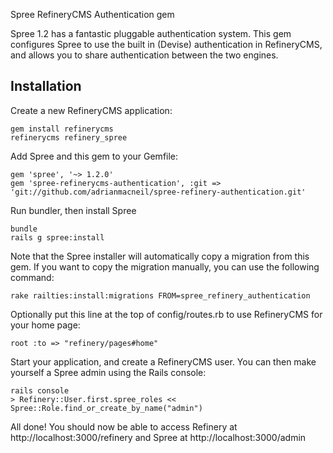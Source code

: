 Spree RefineryCMS Authentication gem

Spree 1.2 has a fantastic pluggable authentication system. This gem configures Spree to use the built
in (Devise) authentication in RefineryCMS, and allows you to share authentication between the two engines.

## Installation

Create a new RefineryCMS application:

    gem install refinerycms
    refinerycms refinery_spree
    
Add Spree and this gem to your Gemfile:

    gem 'spree', '~> 1.2.0'
    gem 'spree-refinerycms-authentication', :git => 'git://github.com/adrianmacneil/spree-refinery-authentication.git'
    
Run bundler, then install Spree

    bundle
    rails g spree:install
    
Note that the Spree installer will automatically copy a migration from this gem. If you want to copy the migration manually,
you can use the following command:

    rake railties:install:migrations FROM=spree_refinery_authentication
    
Optionally put this line at the top of config/routes.rb to use RefineryCMS for your home page:

    root :to => "refinery/pages#home"

Start your application, and create a RefineryCMS user. You can then make yourself a Spree admin using the Rails console:

    rails console
    > Refinery::User.first.spree_roles << Spree::Role.find_or_create_by_name("admin")
    
All done! You should now be able to access Refinery at http://localhost:3000/refinery and Spree at http://localhost:3000/admin
